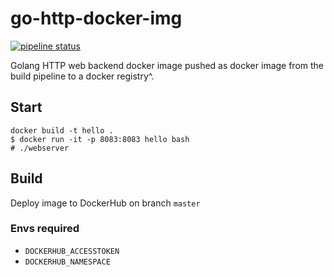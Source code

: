 # go-http-docker-img

[![pipeline status](https://gitlab.com/DominikGitlab/go-http-docker-img/badges/master/pipeline.svg)](https://gitlab.com/DominikGitlab/go-http-docker-img/-/commits/master)

Golang HTTP web backend docker image pushed as docker image from the build pipeline to a docker registry^.

## Start  
`docker build -t hello .`  
`$ docker run -it -p 8083:8083 hello bash`  
`# ./webserver`  

## Build  
Deploy image to DockerHub on branch `master`  

### Envs required  
* `DOCKERHUB_ACCESSTOKEN`  
* `DOCKERHUB_NAMESPACE`  
